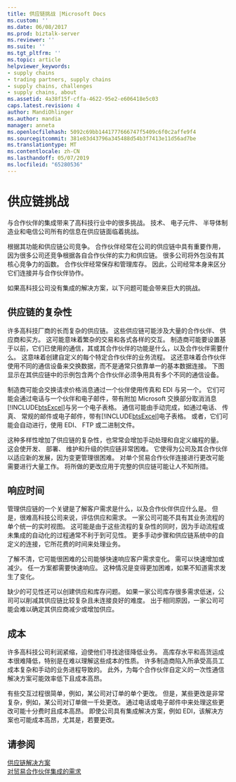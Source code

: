 ```yaml
---
title: 供应链挑战 |Microsoft Docs
ms.custom: ''
ms.date: 06/08/2017
ms.prod: biztalk-server
ms.reviewer: ''
ms.suite: ''
ms.tgt_pltfrm: ''
ms.topic: article
helpviewer_keywords:
- supply chains
- trading partners, supply chains
- supply chains, challenges
- supply chains, about
ms.assetid: 4a38f15f-cffa-4622-95e2-e606418e5c03
caps.latest.revision: 4
author: MandiOhlinger
ms.author: mandia
manager: anneta
ms.openlocfilehash: 5092c69bb1441777666747f5409c6f0c2affe9f4
ms.sourcegitcommit: 381e83d43796a345488d54b3f7413e11d56ad7be
ms.translationtype: MT
ms.contentlocale: zh-CN
ms.lasthandoff: 05/07/2019
ms.locfileid: "65280536"
---
```

# <a name="the-supply-chain-challenge"></a>供应链挑战
与合作伙伴的集成带来了高科技行业中的很多挑战。 技术、 电子元件、 半导体制造业和电信公司所有的信息在供应链面临着挑战。  
  
 根据其功能和供应链公司竞争。 合作伙伴经常在公司的供应链中具有重要作用，因为很多公司还竞争根据各自合作伙伴的实力和供应链。 很多公司将外包没有其核心竞争力的函数。 合作伙伴经常保存和管理库存。 因此，公司经常本身来区分它们连接并与合作伙伴协作。  
  
 如果高科技公司没有集成的解决方案，以下问题可能会带来巨大的挑战。  
  
## <a name="supply-chain-complexity"></a>供应链的复杂性  
 许多高科技厂商的长而复杂的供应链。 这些供应链可能涉及大量的合作伙伴、 供应商和买方。 这可能意味着繁杂的交易和各式各样的交互。 制造商可能要设置基于以前，它们已使用的通信，其或其合作伙伴的功能是什么，以及合作伙伴需要什么。 这意味着创建自定义的每个特定合作伙伴的业务流程。 这还意味着合作伙伴使用不同的通信设备来交换数据，而不是通常只依靠单一的基本数据连接。 下图显示在其供应链中的示例包含两个合作伙伴必须争用具有多个不同的通信设备。  
  
 制造商可能会交换请求价格消息通过一个伙伴使用传真和 EDI 与另一个。 它们可能会通过电话与一个伙伴和电子邮件，带有附加 Microsoft 交换部分取消消息[!INCLUDE[btsExcel](../../includes/btsexcel-md.md)]与另一个电子表格。 通信可能由手动完成，如通过电话、 传真、 常规的邮件或电子邮件，带有[!INCLUDE[btsExcel](../../includes/btsexcel-md.md)]电子表格。 或者，它们可能会自动进行，使用 EDI、 FTP 或二进制文件。  
  
 这种多样性增加了供应链的复杂性，也常常会增加手动处理和自定义编程的量。 这会使开发、 部署、 维护和升级的供应链非常困难。 它使得为公司及其合作伙伴以适应新的发展，因为变更管理很困难。 对单个贸易合作伙伴连接进行更改可能需要进行大量工作。 将所做的更改应用于完整的供应链可能让人不知所措。  
  
## <a name="response-time"></a>响应时间  
 管理供应链的一个关键是了解客户需求是什么，以及合作伙伴供应什么是。 但是，很难高科技公司来说，评估供应和需求。 一家公司可能不具有其业务流程的单个统一的实时视图。 这可能是由于这些流程的复杂性的同时，因为手动流程或未集成的自动化的过程通常不利于到可见性。 更多手动步骤和供应链系统中的自定义的连接，它所花费的时间来处理业务。  
  
 了解不清，它可能很困难的公司能够快速响应客户需求变化。 需可以快速增加或减少。 任一方案都需要快速响应。 这种情况是变得更加困难，如果不知道需求发生了变化。  
  
 缺少的可见性还可以创建供应和库存问题。 如果一家公司库存很多需求低迷，公司可以削减其供应链比较复杂且未连接良好的难度。 出于相同原因，一家公司可能会难以确定其供应商减少或增加供应。  
  
## <a name="cost"></a>成本  
 许多高科技公司利润紧缩，迫使他们寻找途径降低业务。 高库存水平和高货运成本很难降低，特别是在难以理解这些成本的性质。 许多制造商陷入所承受高员工成本复杂和手动的业务进程导致的。 此外，为每个合作伙伴自定义的一次性通信解决方案可能效率低下且成本高昂。  
  
 有些交互过程很简单，例如，某公司对订单的单个更改。 但是，某些更改是非常复杂，例如，某公司对订单做一千处更改。 通过电话或电子邮件中来处理这些更改可能十分费时且成本高昂。 即使公司具有集成解决方案，例如 EDI，该解决方案也可能成本高昂，尤其是，若要更改。  
  
## <a name="see-also"></a>请参阅  
 [供应链解决方案](../../adapters-and-accelerators/accelerator-rosettanet/the-supply-chain-solution.md)   
 [对贸易合作伙伴集成的需求](../../adapters-and-accelerators/accelerator-rosettanet/the-need-for-trading-partner-integration.md)